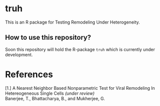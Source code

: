 truh
====
<!-- [![Build Status](https://travis-ci.org/trambakbanerjee/asus.svg?branch=master)](https://travis-ci.org/trambakbanerjee/asus)
[![CRAN_Status_Badge](http://www.r-pkg.org/badges/version/asus)](https://cran.r-project.org/package=asus)
![](http://cranlogs.r-pkg.org/badges/grand-total/asus)-->
This is an R package for Testing Remodeling Under Heterogeneity. 
 
How to use this repository?
----------
Soon this repository will hold the R-package `truh` which is currently under development. 

References
=======
[1.] A Nearest Neighbor Based Nonparametric Test for Viral Remodeling In Hetereogeneous Single Cells  _(under review)_     
Banerjee, T., Bhattacharya, B., and Mukherjee, G.
